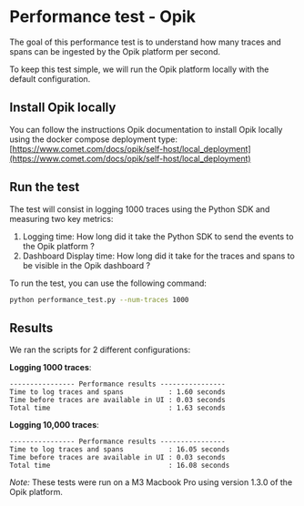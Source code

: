 # Performance test - Opik

The goal of this performance test is to understand how many traces and spans can be ingested by the Opik platform per second.

To keep this test simple, we will run the Opik platform locally with the default configuration.

## Install Opik locally

You can follow the instructions Opik documentation to install Opik locally using the docker compose deployment type: [https://www.comet.com/docs/opik/self-host/local_deployment](https://www.comet.com/docs/opik/self-host/local_deployment)

## Run the test

The test will consist in logging 1000 traces using the Python SDK and measuring two key metrics:
1. Logging time: How long did it take the Python SDK to send the events to the Opik platform ?
2. Dashboard Display time: How long did it take for the traces and spans to be visible in the Opik dashboard ?

To run the test, you can use the following command:

```bash
python performance_test.py --num-traces 1000
```

## Results

We ran the scripts for 2 different configurations:

**Logging 1000 traces**:
```
---------------- Performance results ----------------
Time to log traces and spans           : 1.60 seconds
Time before traces are available in UI : 0.03 seconds
Total time                             : 1.63 seconds
```

**Logging 10,000 traces**:
```
---------------- Performance results ----------------
Time to log traces and spans           : 16.05 seconds
Time before traces are available in UI : 0.03 seconds
Total time                             : 16.08 seconds
```

*Note:* These tests were run on a M3 Macbook Pro using version 1.3.0 of the Opik platform.
